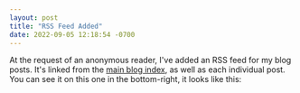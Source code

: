 ```yaml
---
layout: post
title: "RSS Feed Added"
date: 2022-09-05 12:18:54 -0700
---
```


At the request of an anonymous reader, I've added an RSS feed for my blog posts. It's linked from the
[main blog index](/blog/), as well as each individual post. You can see it on this one in the bottom-right, it looks
like this: <a href="#" class="btn btn-primary"><span class="fa-solid fa-rss" title="Atom/RSS Feed"></span></a>
